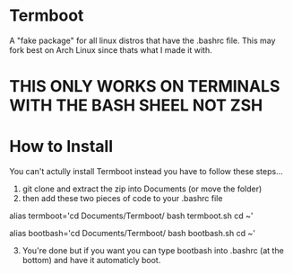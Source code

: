 # Termboot
A "fake package" for all linux distros that have the .bashrc file. This may fork best on Arch Linux since thats what I made it with.
# THIS ONLY WORKS ON TERMINALS WITH THE BASH SHEEL NOT ZSH
# How to Install
You can't actully install Termboot instead you have to follow these steps...
1. git clone and extract the zip into Documents (or move the folder)
2. then add these two pieces of code to your .bashrc file
   
alias termboot='cd Documents/Termboot/
bash termboot.sh
cd ~'

alias bootbash='cd Documents/Termboot/
bash bootbash.sh
cd ~'

3. You're done but if you want you can type bootbash into .bashrc (at the bottom) and have it automaticly boot.
